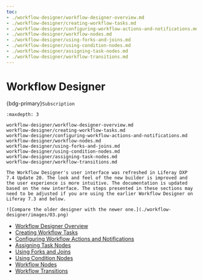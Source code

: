 ```yaml
---
toc:
- ./workflow-designer/workflow-designer-overview.md
- ./workflow-designer/creating-workflow-tasks.md
- ./workflow-designer/configuring-workflow-actions-and-notifications.md
- ./workflow-designer/workflow-nodes.md
- ./workflow-designer/using-forks-and-joins.md
- ./workflow-designer/using-condition-nodes.md
- ./workflow-designer/assigning-task-nodes.md
- ./workflow-designer/workflow-transitions.md
---
```

# Workflow Designer

{bdg-primary}`Subscription`


```{toctree}
:maxdepth: 3

workflow-designer/workflow-designer-overview.md
workflow-designer/creating-workflow-tasks.md
workflow-designer/configuring-workflow-actions-and-notifications.md
workflow-designer/workflow-nodes.md
workflow-designer/using-forks-and-joins.md
workflow-designer/using-condition-nodes.md
workflow-designer/assigning-task-nodes.md
workflow-designer/workflow-transitions.md
```

```{note}
The Workflow Designer's user interface was refreshed in Liferay DXP 7.4 Update 20. The look and feel of the new builder is improved and the user experience is more intuitive. The documentation is updated based on the new interface. The steps presented in these sections may need to be adjusted if you are using the earlier Workflow Designer on Liferay 7.3 and below.

![Compare the older designer with the newer one.](./workflow-designer/images/03.png)
```

- [Workflow Designer Overview](./workflow-designer/workflow-designer-overview.md)
- [Creating Workflow Tasks](./workflow-designer/creating-workflow-tasks.md)
- [Configuring Workflow Actions and Notifications](./workflow-designer/configuring-workflow-actions-and-notifications.md)
- [Assigning Task Nodes](./workflow-designer/assigning-task-nodes.md)
- [Using Forks and Joins](./workflow-designer/using-forks-and-joins.md)
- [Using Condition Nodes](./workflow-designer/using-condition-nodes.md)
- [Workflow Nodes](./workflow-designer/workflow-nodes.md)
- [Workflow Transitions](./workflow-designer/workflow-transitions.md)
